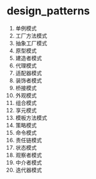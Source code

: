 # design_patterns

1. 单例模式
2. 工厂方法模式
3. 抽象工厂模式
4. 原型模式
5. 建造者模式
6. 代理模式
7. 适配器模式
8. 装饰者模式
9. 桥接模式
10. 外观模式
11. 组合模式
12. 享元模式
13. 模板方法模式
14. 策略模式
15. 命令模式
16. 责任链模式
17. 状态模式
18. 观察者模式
19. 中介者模式
20. 迭代器模式